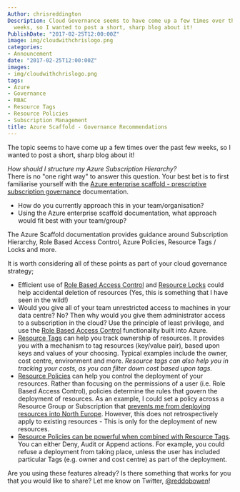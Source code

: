 ```yaml
---
Author: chrisreddington
Description: Cloud Governance seems to have come up a few times over the past few
  weeks, so I wanted to post a short, sharp blog about it!
PublishDate: "2017-02-25T12:00:00Z"
image: img/cloudwithchrislogo.png
categories:
- Announcement
date: "2017-02-25T12:00:00Z"
images:
- img/cloudwithchrislogo.png
tags:
- Azure
- Governance
- RBAC
- Resource Tags
- Resource Policies
- Subscription Management
title: Azure Scaffold - Governance Recommendations
---
```

The topic seems to have come up a few times over the past few weeks, so I wanted to post a short, sharp blog about it!

_How should I structure my Azure Subscription Hierarchy?_  
There is no "one right way" to answer this question. Your best bet is to first familiarise yourself with the [Azure enterprise scaffold - prescriptive subscription governance](https://docs.microsoft.com/en-us/azure/azure-resource-manager/resource-manager-subscription-governance) documentation.

* How do you currently approach this in your team/organisation?
* Using the Azure enterprise scaffold documentation, what approach would fit best with your team/group?

The Azure Scaffold documentation provides guidance around Subscription Hierarchy, Role Based Access Control, Azure Policies, Resource Tags / Locks and more.

It is worth considering all of these points as part of your cloud governance strategy;

* Efficient use of [Role Based Access Control](https://docs.microsoft.com/en-us/azure/active-directory/role-based-access-control-what-is) and [Resource Locks](https://docs.microsoft.com/en-us/azure/azure-resource-manager/resource-group-lock-resources) could help accidental deletion of resources (Yes, this is something that I have seen in the wild!)
* Would you give all of your team unrestricted access to machines in your data centre? No? Then why would you give them administrator access to a subscription in the cloud? Use the principle of least privilege, and use the [Role Based Access Control](https://docs.microsoft.com/en-us/azure/active-directory/role-based-access-control-what-is) functionality built into Azure.
* [Resource Tags](https://docs.microsoft.com/en-us/azure/azure-resource-manager/resource-group-using-tags) can help you track ownership of resources. It provides you with a mechanism to tag resources (key/value pair), based upon keys and values of your choosing. Typical examples include the owner, cost centre, environment and more. _Resource tags can also help you in tracking your costs, as you can filter down cost based upon tags._
* [Resource Policies](https://docs.microsoft.com/en-us/azure/azure-resource-manager/resource-manager-policy) can help you control the deployment of your resources. Rather than focusing on the permissions of a user (i.e. Role Based Access Control), policies determine the rules that govern the deployment of resources. As an example, I could set a policy across a Resource Group or Subscription that [prevents me from deploying resources into North Europe](https://docs.microsoft.com/en-us/azure/azure-resource-manager/resource-manager-policy#policy-examples). However, this does not retrospectively apply to existing resources - This is only for the deployment of new resources.
* [Resource Policies can be powerful when combined with Resource Tags](https://docs.microsoft.com/en-us/azure/azure-resource-manager/resource-manager-policy-tags). You can either Deny, Audit or Append actions. For example, you could refuse a deployment from taking place, unless the user has included particular Tags (e.g. owner and cost centre) as part of the deployment.

Are you using these features already? Is there something that works for you that you would like to share? Let me know on Twitter, [@reddobowen](https://www.twitter.com/reddobowen)!